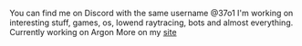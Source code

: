 You can find me on Discord with the same username @37o1
I'm working on interesting stuff, games, os, lowend raytracing, bots and almost everything.
Currently working on Argon
More on my [site](https://bit.ly/37o1)
